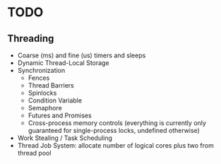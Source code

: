 
# TODO

## Threading
- Coarse (ms) and fine (us) timers and sleeps
- Dynamic Thread-Local Storage
- Synchronization 
	- Fences
	- Thread Barriers
	- Spinlocks
	- Condition Variable
	- Semaphore
	- Futures and Promises
	- Cross-process memory controls (everything is currently only guaranteed for single-process locks, undefined otherwise)
- Work Stealing / Task Scheduling
- Thread Job System: allocate number of logical cores plus two from thread pool
